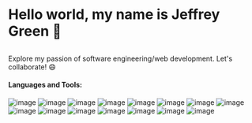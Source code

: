 # Hello world, my name is Jeffrey Green 👋

## 
Explore my passion of software engineering/web development. Let's collaborate! 😄
<!--
**jeffreygreenjr/jeffreygreenjr** is a ✨ _special_ ✨ repository because its `README.md` (this file) appears on your GitHub profile.

Here are some ideas to get you started:

- 🔭 I’m currently working on ...
- 🌱 I’m currently learning ...
- 👯 I’m looking to collaborate on ...
- 🤔 I’m looking for help with ...
- 💬 Ask me about ...
- 📫 How to reach me: ...
- 😄 Pronouns: ...
- ⚡ Fun fact: ...
-->




#### Languages and Tools:
![image](https://user-images.githubusercontent.com/102068506/175063380-1aeb68ff-b67e-4f23-8852-49f9e1f26066.png)
![image](https://user-images.githubusercontent.com/102068506/175063433-b3d617ed-f131-4245-897e-ed29a1b3491e.png)
![image](https://user-images.githubusercontent.com/102068506/175063460-68d62cb3-30d3-4055-ae13-2b958a08c9c5.png)
![image](https://user-images.githubusercontent.com/102068506/175063835-3a460ff7-ace7-45a9-8c6b-2cf8040b26f4.png)
![image](https://user-images.githubusercontent.com/102068506/175063683-cda84c1e-eb40-4e0c-9a3b-491570298444.png)
![image](https://user-images.githubusercontent.com/102068506/175063543-9003f391-b377-461d-91ab-df1e517027b6.png)
![image](https://user-images.githubusercontent.com/102068506/175063594-a5f033ca-7cae-4e25-9b94-9a5a6632daa5.png)
![image](https://user-images.githubusercontent.com/102068506/175063942-f99be1be-a8b8-4509-bd19-faa13bfebc5e.png)
![image](https://user-images.githubusercontent.com/102068506/175063985-d571e7fc-ad8d-4f16-b6d1-1fdc319a8114.png)
![image](https://user-images.githubusercontent.com/102068506/175064012-1d134b6f-146a-4339-a8b0-b24f1aff8e85.png)
![image](https://user-images.githubusercontent.com/102068506/175064035-d12efd96-7cb8-4f1c-b7a7-e215f80ba3ab.png)
![image](https://user-images.githubusercontent.com/102068506/175064107-332d7e64-afab-4ae2-88e0-8c9662f65f3b.png)
![image](https://user-images.githubusercontent.com/102068506/175064182-3386647a-5873-4fa5-a4bb-3c79759f9b87.png)
![image](https://user-images.githubusercontent.com/102068506/175064231-85d30200-9ea2-4fae-85f1-c10082b66bb7.png)
![image](https://user-images.githubusercontent.com/102068506/175064297-3ddfdc13-bb52-44da-b267-08baa7b50946.png)







